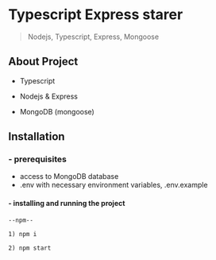 # Typescript Express starer

> Nodejs, Typescript, Express, Mongoose

## About Project

-   Typescript

-   Nodejs & Express

-   MongoDB (mongoose)

## Installation

### - prerequisites

-   access to MongoDB database
-   .env with necessary environment variables, .env.example

#### - installing and running the project

```
--npm--

1) npm i

2) npm start

```
